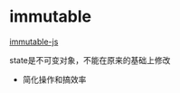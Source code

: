 # immutable
[immutable-js](https://github.com/immutable-js/immutable-js)

state是不可变对象，不能在原来的基础上修改

- 简化操作和搞效率